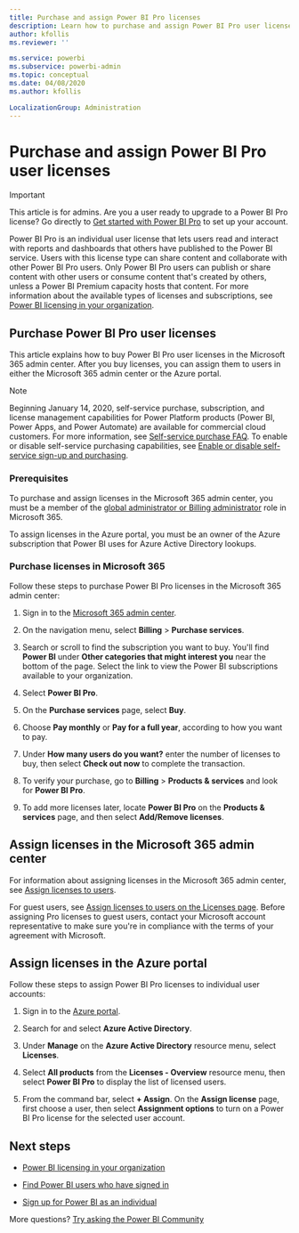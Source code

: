 ```yaml
---
title: Purchase and assign Power BI Pro licenses
description: Learn how to purchase and assign Power BI Pro user licenses to users so they can access content and collaborate with others in the Power BI service.
author: kfollis
ms.reviewer: ''

ms.service: powerbi
ms.subservice: powerbi-admin
ms.topic: conceptual
ms.date: 04/08/2020
ms.author: kfollis

LocalizationGroup: Administration
---
```


# Purchase and assign Power BI Pro user licenses

>[!IMPORTANT]
>This article is for admins. Are you a user ready to upgrade to a Power BI Pro license? Go directly to [Get started with Power BI Pro](https://go.microsoft.com/fwlink/?LinkId=2106428&clcid=0x409&cmpid=pbidocs-purchasing-power-bi-pro) to set up your account.

Power BI Pro is an individual user license that lets users read and interact with reports and dashboards that others have published to the Power BI service. Users with this license type can share content and collaborate with other Power BI Pro users. Only Power BI Pro users can publish or share content with other users or consume content that's created by others, unless a Power BI Premium capacity hosts that content. For more information about the available types of licenses and subscriptions, see [Power BI licensing in your organization](service-admin-licensing-organization.md).

## Purchase Power BI Pro user licenses

This article explains how to buy Power BI Pro user licenses in the Microsoft 365 admin center. After you buy licenses, you can assign them to users in either the Microsoft 365 admin center or the Azure portal.

> [!NOTE]
> Beginning January 14, 2020, self-service purchase, subscription, and license management capabilities for Power Platform products (Power BI, Power Apps, and Power Automate) are available for commercial cloud customers. For more information, see [Self-service purchase FAQ](https://docs.microsoft.com/microsoft-365/commerce/subscriptions/self-service-purchase-faq). To enable or disable self-service purchasing capabilities, see [Enable or disable self-service sign-up and purchasing](admin/service-admin-disable-self-service.md).

### Prerequisites

To purchase and assign licenses in the Microsoft 365 admin center, you must be a member of the [global administrator or Billing administrator](https://support.office.com/article/about-office-365-admin-roles-da585eea-f576-4f55-a1e0-87090b6aaa9d) role in Microsoft 365.

To assign licenses in the Azure portal, you must be an owner of the Azure subscription that Power BI uses for Azure Active Directory lookups.

### Purchase licenses in Microsoft 365

Follow these steps to purchase Power BI Pro licenses in the Microsoft 365 admin center:

1. Sign in to the [Microsoft 365 admin center](https://admin.microsoft.com).

2. On the navigation menu, select **Billing** > **Purchase services**.

3. Search or scroll to find the subscription you want to buy. You'll find **Power BI** under **Other categories that might interest you** near the bottom of the page. Select the link to view the Power BI subscriptions available to your organization.

4. Select **Power BI Pro**.

5. On the **Purchase services** page, select **Buy**.

6. Choose **Pay monthly** or **Pay for a full year**, according to how you want to pay.

7. Under **How many users do you want?** enter the number of licenses to buy, then select **Check out now** to complete the transaction.

8. To verify your purchase, go to **Billing** > **Products & services** and look for  **Power BI Pro**.

9. To add more licenses later, locate **Power BI Pro** on the **Products & services** page, and then select **Add/Remove licenses**.

## Assign licenses in the Microsoft 365 admin center

For information about assigning licenses in the Microsoft 365 admin center, see [Assign licenses to users](/office365/admin/manage/assign-licenses-to-users).

For guest users, see [Assign licenses to users on the Licenses page](/office365/admin/manage/assign-licenses-to-users#assign-licenses-to-users-on-the-licenses-page). Before assigning Pro licenses to guest users, contact your Microsoft account representative to make sure you're in compliance with the terms of your agreement with Microsoft.

## Assign licenses in the Azure portal

Follow these steps to assign Power BI Pro licenses to individual user accounts:

1. Sign in to the [Azure portal](https://portal.azure.com/).

2. Search for and select **Azure Active Directory**.

3. Under **Manage** on the **Azure Active Directory** resource menu, select **Licenses**.

4. Select **All products** from the **Licenses - Overview** resource menu, then select **Power BI Pro** to display the list of licensed users.

5. From the command bar, select **+ Assign**. On the **Assign license** page, first choose a user, then select **Assignment options** to turn on a Power BI Pro license for the selected user account.

## Next steps

- [Power BI licensing in your organization](service-admin-licensing-organization.md)

 - [Find Power BI users who have signed in](service-admin-access-usage.md)

 - [Sign up for Power BI as an individual](service-self-service-signup-for-power-bi.md)

More questions? [Try asking the Power BI Community](https://community.powerbi.com/)
